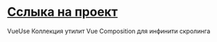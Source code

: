# [Сслыка на проект](https://jazzy-nasturtium-ff31e0.netlify.app/)
VueUse
Коллекция утилит Vue Composition для инфинити скролинга